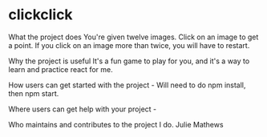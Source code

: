 # clickclick

What the project does
    You're given twelve images. Click on an image to get a point. If you click on an image more than twice, you will have to restart.

Why the project is useful
    It's a fun game to play for you, and it's a way to learn and practice react for me.

How users can get started with the project
    - Will need to do npm install, then npm start.

Where users can get help with your project
    -

Who maintains and contributes to the project
    I do. Julie Mathews
